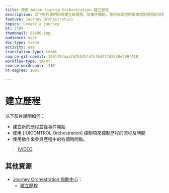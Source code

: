 ```yaml
---
title: 使用 Adobe Journey Orchestration 建立歷程
description: 以下影片說明如何建立新歷程、從事件開始、使用協調控制項來控制歷程的流程及時間，以及使用動作來參與歷程中的各個時間點。
feature: Journey Orchestration
topics: Create a journey
kt: 2789
thumbnail: 29696.jpg
audience: user
doc-type: video
activity: use
translation-type: tm+mt
source-git-commit: 150119daaa767b925fdfbf6d277d2340e209f418
workflow-type: tm+mt
source-wordcount: '110'
ht-degree: 100%

---
```



# 建立歷程

以下影片說明如何：

* 建立新的歷程並從事件開始
* 使用 [!UICONTROL Orchestration] 控制項來控制歷程的流程及時間
* 使用動作來參與歷程中的各個時間點。

>[!VIDEO](https://video.tv.adobe.com/v/29696?quality=12)

## 其他資源

* [Journey Orchestration 協助中心](https://docs.adobe.com/content/help/zh-Hant/journeys/using/journey-orchestration-home.html)：
   * [建立歷程](https://docs.adobe.com/content/help/zh-Hant/journeys/using/building-journeys/about-journey-building/journey.html)
